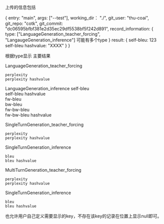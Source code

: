 上传的信息包括

{
	entry: "main",
	args: ["--test"],
	working_dir： "./",
	git_user: "thu-coai",
	git_repo: "cotk",
	git_commit: "dc06595bfbf381e2d35ec29df5538bf5f242d891",
	record_information: {
		type: ["LanguageGeneration_teacher_forcing",
		"LangaugeGeneration_inference"] 可能有多个type
	}
	result: {
		self-bleu: 123
		self-bleu hashvalue: "XXXX"
	}
}

根据type显示 主要结果

LanguageGeneration_teacher_forcing

	perplexity
    perplexity hashvalue

LanguageGeneration_inference
	self-bleu  
	self-bleu hashvalue  
    fw-bleu  
	bw-bleu  
    fw-bw-bleu  
    fw-bw-bleu hashvalue  


SingleTurnGeneration_teacher_forcing

	perplexity
    perplexity hashvalue

SingleTurnGeneration_inference

	bleu  
	bleu hashvalue  
    
MultiTurnGeneration_teacher_forcing

	perplexity
    perplexity hashvalue

SingleTurnGeneration_inference

	bleu  
	bleu hashvalue  

也允许用户自己定义需要显示的key，不存在该key的记录在位置上显示null即可。